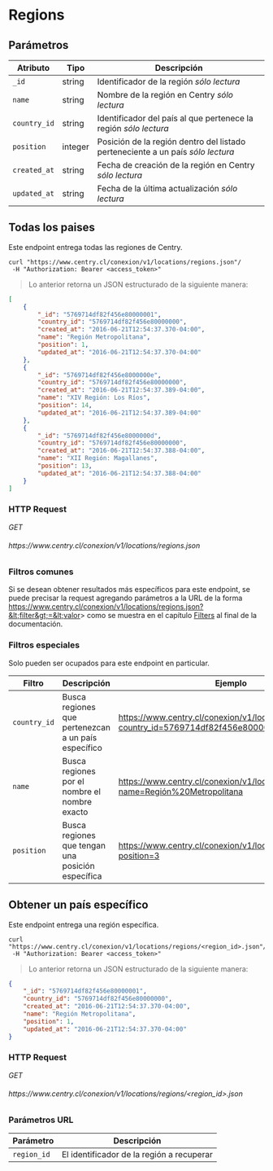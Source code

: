 # Regions

## Parámetros

Atributo     | Tipo    | Descripción                                                                            
------------ | ------- | -----------
`_id`        | string  | Identificador de la región <i class="label label-info">sólo lectura</i>
`name`       | string  | Nombre de la región en Centry <i class="label label-info">sólo lectura</i>
`country_id` | string  | Identificador del país al que pertenece la región <i class="label label-info">sólo lectura</i>
`position`   | integer | Posición de la región dentro del listado perteneciente a un país <i class="label label-info">sólo lectura</i>
`created_at` | string  | Fecha de creación de la región en Centry <i class="label label-info">sólo lectura</i>
`updated_at` | string  | Fecha de la última actualización <i class="label label-info">sólo lectura</i>

## Todas los paises

Este endpoint entrega todas las regiones de Centry.

```shell
curl "https://www.centry.cl/conexion/v1/locations/regions.json"/
 -H "Authorization: Bearer <access_token>"
```

> Lo anterior retorna un JSON estructurado de la siguiente manera:

```json
[
    {
        "_id": "5769714df82f456e80000001",
        "country_id": "5769714df82f456e80000000",
        "created_at": "2016-06-21T12:54:37.370-04:00",
        "name": "Región Metropolitana",
        "position": 1,
        "updated_at": "2016-06-21T12:54:37.370-04:00"
    },
    {
        "_id": "5769714df82f456e8000000e",
        "country_id": "5769714df82f456e80000000",
        "created_at": "2016-06-21T12:54:37.389-04:00",
        "name": "XIV Región: Los Ríos",
        "position": 14,
        "updated_at": "2016-06-21T12:54:37.389-04:00"
    },
    {
        "_id": "5769714df82f456e8000000d",
        "country_id": "5769714df82f456e80000000",
        "created_at": "2016-06-21T12:54:37.388-04:00",
        "name": "XII Región: Magallanes",
        "position": 13,
        "updated_at": "2016-06-21T12:54:37.388-04:00"
    }
]
```

### HTTP Request

<div class="api-endpoint">
  <div class="endpoint-data">
    <i class="label label-get">GET</i>
    <h6> https://www.centry.cl/conexion/v1/locations/regions.json </h6>
  </div>
</div>

### Filtros comunes

Si se desean obtener resultados más específicos para este endpoint, se puede
precisar la request agregando parámetros a la URL de la forma
https://www.centry.cl/conexion/v1/locations/regions.json?&lt;filter&gt;=&lt;valor&gt;
como se muestra en el capítulo [Filters](#filters) al final de la documentación.

### Filtros especiales

Solo pueden ser ocupados para este endpoint en particular.

Filtro       | Descripción                                         | Ejemplo
------------ | --------------------------------------------------- | -------
`country_id` | Busca regiones que pertenezcan a un país específico | https://www.centry.cl/conexion/v1/locations/regions.json?country_id=5769714df82f456e80000000
`name`       | Busca regiones por el nombre el nombre exacto       | https://www.centry.cl/conexion/v1/locations/regions.json?name=Región%20Metropolitana
`position`   | Busca regiones que tengan una posición específica   | https://www.centry.cl/conexion/v1/locations/regions.json?position=3

## Obtener un país específico

Este endpoint entrega una región específica.

```shell
curl "https://www.centry.cl/conexion/v1/locations/regions/<region_id>.json"/
 -H "Authorization: Bearer <access_token>"
```

> Lo anterior retorna un JSON estructurado de la siguiente manera:

```json
{
    "_id": "5769714df82f456e80000001",
    "country_id": "5769714df82f456e80000000",
    "created_at": "2016-06-21T12:54:37.370-04:00",
    "name": "Región Metropolitana",
    "position": 1,
    "updated_at": "2016-06-21T12:54:37.370-04:00"
}
```

### HTTP Request

<div class="api-endpoint">
  <div class="endpoint-data">
    <i class="label label-get">GET</i>
    <h6> https://www.centry.cl/conexion/v1/locations/regions/&lt;region_id&gt;.json </h6>
  </div>
</div>

### Parámetros URL

Parámetro   | Descripción
----------- | -----------
`region_id` | El identificador de la región a recuperar
